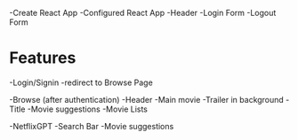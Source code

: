 -Create React App
-Configured React App
-Header
-Login Form
-Logout Form

# Features

-Login/Signin
    -redirect to Browse Page

-Browse (after authentication)
    -Header
    -Main movie
        -Trailer in background
        -Title
        -Movie suggestions
            -Movie Lists

-NetflixGPT
    -Search Bar
    -Movie suggestions